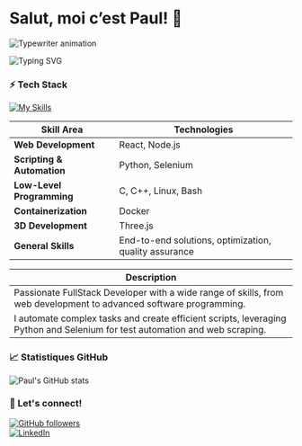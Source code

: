 # Salut, moi c’est Paul! 👋

![Typewriter animation](https://readme-typing-svg.demolab.com?font=Fira+Code&size=26&duration=4000&pause=1000&color=00FFAA&center=true&vCenter=true&width=600&height=50&lines=FullStack+Developer;Student+at+42;Coding+my+way+to+the+top!)

![Typing SVG](https://readme-typing-svg.demolab.com?font=Fira+Code&size=24&pause=1000&color=00FFAA&width=500&lines=wohimi+%24+git+clone+https://github.com/PaulSchemith/mon-projet.git;npm+install;npm+start)



### ⚡️ Tech Stack

[![My Skills](https://skillicons.dev/icons?i=docker,c,cpp,linux,bash,react,threejs,nodejs,django,python,selenium)](https://skillicons.dev)

| **Skill Area**                | **Technologies**                                               |
|-------------------------------|--------------------------------------------------------------|
| **Web Development**           | React, Node.js                                             |
| **Scripting & Automation**    | Python, Selenium                                             |
| **Low-Level Programming**     | C, C++, Linux, Bash                                         |
| **Containerization**          | Docker                                                       |
| **3D Development**            | Three.js                                                    |
| **General Skills**            | End-to-end solutions, optimization, quality assurance       |

| **Description**                                                                                                           |
|---------------------------------------------------------------------------------------------------------------------------|
| Passionate FullStack Developer with a wide range of skills, from web development to advanced software programming.       |
| I automate complex tasks and create efficient scripts, leveraging Python and Selenium for test automation and web scraping. |

### 📈 Statistiques GitHub

![Paul's GitHub stats](https://github-readme-stats.vercel.app/api?username=PaulSchemith&show_icons=true&theme=radical)


### 🚀 Let's connect!

[![GitHub followers](https://img.shields.io/github/followers/PaulSchemith?style=social)](https://github.com/PaulSchemith)  
[![LinkedIn](https://img.shields.io/badge/LinkedIn-0077B5?style=social&logo=linkedin&logoColor=white)](https://www.linkedin.com/in/paul-schemith/)  

